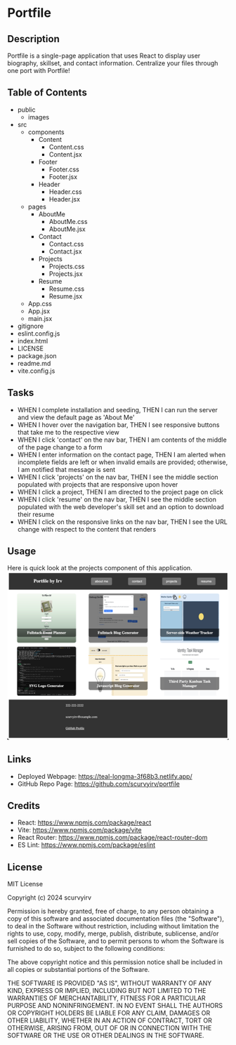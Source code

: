 # Portfile

## Description

Portfile is a single-page application that uses React to display user biography, skillset, and contact information. Centralize your files through one port with Portfile!

## Table of Contents

- public
  - images
- src
  - components
    - Content
      - Content.css
      - Content.jsx
    - Footer
      - Footer.css
      - Footer.jsx
    - Header
      - Header.css
      - Header.jsx
  - pages
    - AboutMe
      - AboutMe.css
      - AboutMe.jsx
    - Contact
      - Contact.css
      - Contact.jsx
    - Projects
      - Projects.css
      - Projects.jsx
    - Resume
      - Resume.css
      - Resume.jsx
  - App.css
  - App.jsx
  - main.jsx
- gitignore
- eslint.config.js
- index.html
- LICENSE
- package.json
- readme.md
- vite.config.js

## Tasks

- WHEN I complete installation and seeding, THEN I can run the server and view the default page as 'About Me'
- WHEN I hover over the navigation bar, THEN I see responsive buttons that take me to the respective view
- WHEN I click 'contact' on the nav bar, THEN I am contents of the middle of the page change to a form
- WHEN I enter information on the contact page, THEN I am alerted when incomplete fields are left or when invalid emails are provided; otherwise, I am notified that message is sent
- WHEN I click 'projects' on the nav bar, THEN I see the middle section populated with projects that are responsive upon hover
- WHEN I click a project, THEN I am directed to the project page on click
- WHEN I click 'resume' on the nav bar, THEN I see the middle section populated with the web developer's skill set and an option to download their resume
- WHEN I click on the responsive links on the nav bar, THEN I see the URL change with respect to the content that renders

## Usage

Here is quick look at the projects component of this application.
![sample project view](./public/images/SSreact.png)

## Links

- Deployed Webpage: https://teal-longma-3f68b3.netlify.app/
- GitHub Repo Page: https://github.com/scurvyirv/portfile

## Credits

- React: https://www.npmjs.com/package/react
- Vite: https://www.npmjs.com/package/vite
- React Router: https://www.npmjs.com/package/react-router-dom
- ES Lint: https://www.npmjs.com/package/eslint

## License

MIT License

Copyright (c) 2024 scurvyirv

Permission is hereby granted, free of charge, to any person obtaining a copy of this software and associated documentation files (the "Software"), to deal in the Software without restriction, including without limitation the rights to use, copy, modify, merge, publish, distribute, sublicense, and/or sell copies of the Software, and to permit persons to whom the Software is furnished to do so, subject to the following conditions:

The above copyright notice and this permission notice shall be included in all copies or substantial portions of the Software.

THE SOFTWARE IS PROVIDED "AS IS", WITHOUT WARRANTY OF ANY KIND, EXPRESS OR IMPLIED, INCLUDING BUT NOT LIMITED TO THE WARRANTIES OF MERCHANTABILITY, FITNESS FOR A PARTICULAR PURPOSE AND NONINFRINGEMENT. IN NO EVENT SHALL THE AUTHORS OR COPYRIGHT HOLDERS BE LIABLE FOR ANY CLAIM, DAMAGES OR OTHER LIABILITY, WHETHER IN AN ACTION OF CONTRACT, TORT OR OTHERWISE, ARISING FROM, OUT OF OR IN CONNECTION WITH THE SOFTWARE OR THE USE OR OTHER DEALINGS IN THE SOFTWARE.
